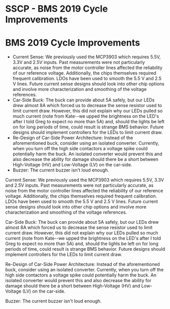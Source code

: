 # SSCP - BMS 2019 Cycle Improvements

# BMS 2019 Cycle Improvements

* Current Sense: We previously used the MCP3903 which requires 5.5V, 3.3V and 2.5V inputs. Past measurements were not particularly accurate, as noise from the motor controller lines affected the reliability of our reference voltage. Additionally, the chips themselves required frequent calibration. LDOs have been used to smooth the 5.5 V and 2.5 V lines. Future current sense designs should look into other chip options and involve more characterization and smoothing of the voltage references.
* Car-Side Buck: The buck can provide about 5A safely, but our LEDs drew almost 8A which forced us to decrease the sense resistor used to limit current draw. However, this did not explain why our LEDs pulled so much current (note from Kate--we upped the brightness on the LED's after I told Greg to expect no more than 5A) and, should the lights be left on for long periods of time, could result is strange BMS behavior. Future designs should implement controllers for the LEDs to limit current draw.
* Re-Design of Car-Side Power Architecture: Instead of the aforementioned buck, consider using an isolated converter. Currently, when you turn off the high side contactors a voltage spike could potentially harm the buck. An isolated converter would prevent this and also decrease the ability for damage should there be a short between High-Voltage (HV) and Low-Voltage (LV) on the car-side.
* Buzzer: The current buzzer isn't loud enough.

Current Sense: We previously used the MCP3903 which requires 5.5V, 3.3V and 2.5V inputs. Past measurements were not particularly accurate, as noise from the motor controller lines affected the reliability of our reference voltage. Additionally, the chips themselves required frequent calibration. LDOs have been used to smooth the 5.5 V and 2.5 V lines. Future current sense designs should look into other chip options and involve more characterization and smoothing of the voltage references.

Car-Side Buck: The buck can provide about 5A safely, but our LEDs drew almost 8A which forced us to decrease the sense resistor used to limit current draw. However, this did not explain why our LEDs pulled so much current (note from Kate--we upped the brightness on the LED's after I told Greg to expect no more than 5A) and, should the lights be left on for long periods of time, could result is strange BMS behavior. Future designs should implement controllers for the LEDs to limit current draw.

Re-Design of Car-Side Power Architecture: Instead of the aforementioned buck, consider using an isolated converter. Currently, when you turn off the high side contactors a voltage spike could potentially harm the buck. An isolated converter would prevent this and also decrease the ability for damage should there be a short between High-Voltage (HV) and Low-Voltage (LV) on the car-side.

Buzzer: The current buzzer isn't loud enough.

